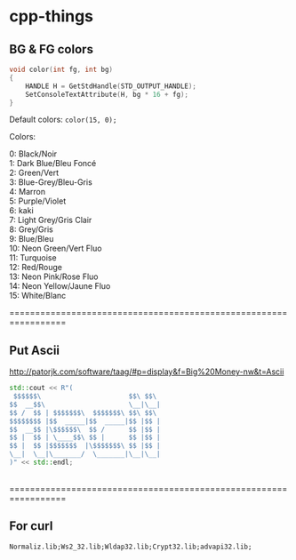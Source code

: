 # cpp-things

## BG & FG colors

```cpp
void color(int fg, int bg)
{
    HANDLE H = GetStdHandle(STD_OUTPUT_HANDLE);
    SetConsoleTextAttribute(H, bg * 16 + fg);
}
```
Default colors: `color(15, 0);`

Colors:

0: Black/Noir<br>
1: Dark Blue/Bleu Foncé<br>
2: Green/Vert<br>
3: Blue-Grey/Bleu-Gris<br>
4: Marron<br>
5: Purple/Violet<br>
6: kaki<br>
7: Light Grey/Gris Clair<br>
8: Grey/Gris<br>
9: Blue/Bleu<br>
10: Neon Green/Vert Fluo<br>
11: Turquoise<br>
12: Red/Rouge<br>
13: Neon Pink/Rose Fluo<br>
14: Neon Yellow/Jaune Fluo<br>
15: White/Blanc<br>

=================================================================<br>
## Put Ascii

http://patorjk.com/software/taag/#p=display&f=Big%20Money-nw&t=Ascii

```cpp
std::cout << R"(
 $$$$$$\                      $$\ $$\ 
$$  __$$\                     \__|\__|
$$ /  $$ | $$$$$$$\  $$$$$$$\ $$\ $$\ 
$$$$$$$$ |$$  _____|$$  _____|$$ |$$ |
$$  __$$ |\$$$$$$\  $$ /      $$ |$$ |
$$ |  $$ | \____$$\ $$ |      $$ |$$ |
$$ |  $$ |$$$$$$$  |\$$$$$$$\ $$ |$$ |
\__|  \__|\_______/  \_______|\__|\__|
)" << std::endl;
```
<br>
=================================================================<br>

## For curl

`Normaliz.lib;Ws2_32.lib;Wldap32.lib;Crypt32.lib;advapi32.lib;`
